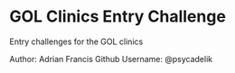 # GOL Clinics Entry Challenge 

Entry challenges for the GOL clinics 

Author: Adrian Francis
Github Username: @psycadelik
